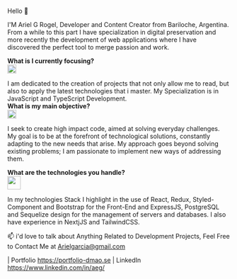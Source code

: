 Hello 👋

I'M Ariel G Rogel, Developer and Content Creator from Bariloche, Argentina. From a while to this part I have specialization in digital preservation and more recently the development of web applications where I have discovered the perfect tool to merge passion and work. <br>

<b> What is I currently focusing? </b> <br>
<img src= "https://github.com/aricoins/aricoins/assets/95644790/1A09039D-2980-4295-9D40-E95608F7878B" Width = "20" Height = "20">


I am dedicated to the creation of projects that not only allow me to read, but also to apply the latest technologies that i master. My Specialization is in JavaScript and TypeScript Development. <br>
<b> What is my main objective? </b> <br>
<img src= "https://github.com/aricoins/aricoins/assets/95644790/055c869E" width="20px" height="20px" />


I seek to create high impact code, aimed at solving everyday challenges. My goal is to be at the forefront of technological solutions, constantly adapting to the new needs that arise. My approach goes beyond solving existing problems; I am passionate to implement new ways of addressing them.

<b> What are the technologies you handle? </b> <br>
<IMG SRC = "https://github.com/aricoins/aricoins/assets/95644790/aa5b04cf-f6fc-406d-93c1-4a65f14a1b" Width = "30" Height = "30">

In my technologies Stack I highlight in the use of React, Redux, Styled-Component and Bootstrap for the Front-End and ExpressJS, PostgreSQL and Sequelize design for the management of servers and databases. I also have experience in NextjJS and TailwindCSS.

📫 i'd love to talk about Anything Related to Development Projects, Feel Free to Contact Me at Arielgarcia@gmail.com

| Portfolio https://portfolio-dmao.se
| LinkedIn https://www.linkedin.com/in/aeg/
